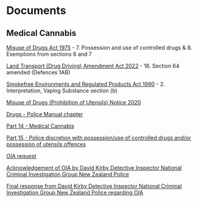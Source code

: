 # Documents

## Medical Cannabis 

[Misuse of Drugs Act 1975](https://www.legislation.govt.nz/act/public/1975/0116/latest/DLM436101.html) - 7. Possession and use of controlled drugs & 8. Exemptions from sections 6 and 7

[Land Transport (Drug Driving) Amendment Act 2022](https://www.legislation.govt.nz/act/public/2022/0005/latest/LMS378859.html) - 16. Section 64 amended (Defences 1AB)

[Smokefree Environments and Regulated Products Act 1990](https://www.legislation.govt.nz/act/public/1990/0108/latest/DLM223191.html) - 2. Interpretation, Vaping Substance section (b)

[Misuse of Drugs (Prohibition of Utensils) Notice 2020](https://gazette.govt.nz/notice/id/2020-go1298)

[Drugs - Police Manual chapter](https://www.police.govt.nz/about-us/publication/drugs-police-manual-chapter)

[Part 14 - Medical Cannabis](https://www.police.govt.nz/sites/default/files/publications/drugs-part-14-medicinal-cannabis-280622.pdf)

[Part 15 - Police discretion with possession/use of controlled drugs and/or possession of
utensils offences](https://www.police.govt.nz/sites/default/files/publications/drugs-part-15-police-discretionwith-possession-use-of-controlled-drugs-280622.pdf)

[OIA request](https://fyi.org.nz/request/21324-guidelines-for-medicinal-cannabis)

[Acknowledgement of OIA by David Kirby Detective Inspector National Criminal Investigation Group New Zealand Police](https://fyi.org.nz/request/21324/response/80717/attach/3/Harris%20JA%20IR%2001%2022%2037540%20signed%20response.pdf)

[Final response from David Kirby Detective Inspector National Criminal Investigation Group New Zealand Police regarding OIA](https://fyi.org.nz/request/21324/response/81509/attach/4/Harris%20JA%20IR%2001%2023%20449%20Response.pdf)
